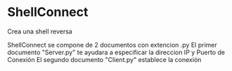 # ShellConnect
Crea una shell reversa

ShellConnect se compone de 2 documentos con extencion .py
El primer documento "Server.py" te ayudara a especificar la direccion IP y Puerto de Conexión
El segundo documento "Client.py" establece la conexión
